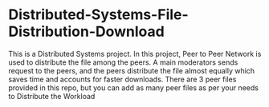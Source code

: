 # Distributed-Systems-File-Distribution-Download
This is a Distributed Systems project.
In this project, Peer to Peer Network is used to distribute the file among the peers.
A main moderators sends request to the peers, and the peers distribute the file almost equally which saves time and accounts for faster downloads.
There are 3 peer files provided in this repo, but you can add as many peer files as per your needs to Distribute the Workload
